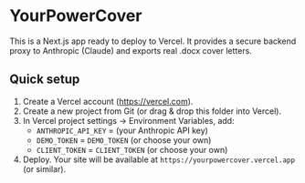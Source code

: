 # YourPowerCover

This is a Next.js app ready to deploy to Vercel. It provides a secure backend proxy to Anthropic (Claude) and exports real .docx cover letters.

## Quick setup
1. Create a Vercel account (https://vercel.com).
2. Create a new project from Git (or drag & drop this folder into Vercel).
3. In Vercel project settings -> Environment Variables, add:
   - `ANTHROPIC_API_KEY` = (your Anthropic API key)
   - `DEMO_TOKEN` = `DEMO_TOKEN` (or choose your own)
   - `CLIENT_TOKEN` = `CLIENT_TOKEN` (or choose your own)
4. Deploy. Your site will be available at `https://yourpowercover.vercel.app` (or similar). 
